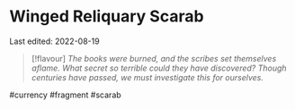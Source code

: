 # Winged Reliquary Scarab
Last edited: 2022-08-19

> [!flavour]
> *The books were burned, and the scribes set themselves aflame. What secret so terrible could they have discovered? Though centuries have passed, we must investigate this for ourselves.*


#currency #fragment #scarab